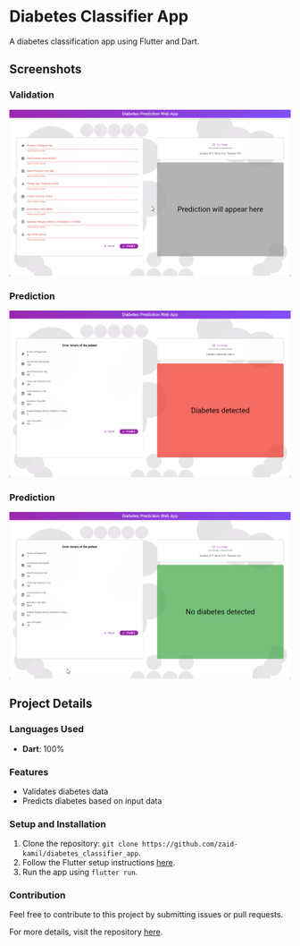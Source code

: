 # Diabetes Classifier App

A diabetes classification app using Flutter and Dart.

## Screenshots

### Validation
![Screenshot 1](screenshots/diabetes_2.png)

### Prediction
![Screenshot 1](screenshots/diabetes_1.png)

### Prediction
![Screenshot 1](screenshots/diabetes_3.png)

## Project Details

### Languages Used
- **Dart**: 100%

### Features
- Validates diabetes data
- Predicts diabetes based on input data

### Setup and Installation
1. Clone the repository: `git clone https://github.com/zaid-kamil/diabetes_classifier_app`.
2. Follow the Flutter setup instructions [here](https://flutter.dev/docs/get-started/install).
3. Run the app using `flutter run`.

### Contribution
Feel free to contribute to this project by submitting issues or pull requests.

For more details, visit the repository [here](https://github.com/zaid-kamil/diabetes_classifier_app).
